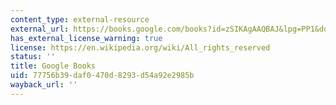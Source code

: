 ```yaml
---
content_type: external-resource
external_url: https://books.google.com/books?id=zSIKAgAAQBAJ&lpg=PP1&dq=neutrino%20hunters&pg=PP1#v=onepage&q&f=false
has_external_license_warning: true
license: https://en.wikipedia.org/wiki/All_rights_reserved
status: ''
title: Google Books
uid: 77756b39-daf0-470d-8293-d54a92e2985b
wayback_url: ''
---
```

